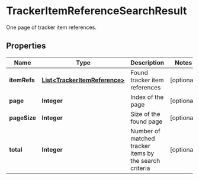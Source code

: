 

# TrackerItemReferenceSearchResult

One page of tracker item references.

## Properties

| Name | Type | Description | Notes |
|------------ | ------------- | ------------- | -------------|
|**itemRefs** | [**List&lt;TrackerItemReference&gt;**](TrackerItemReference.md) | Found tracker item references |  [optional] |
|**page** | **Integer** | Index of the page |  [optional] |
|**pageSize** | **Integer** | Size of the found page |  [optional] |
|**total** | **Integer** | Number of matched tracker items by the search criteria |  [optional] |



